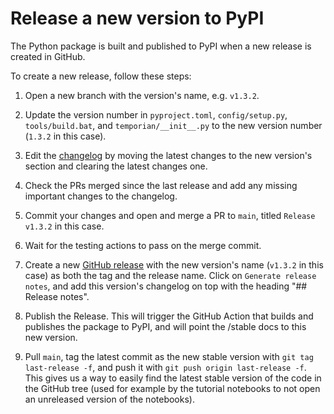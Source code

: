 # Release a new version to PyPI

The Python package is built and published to PyPI when a new release is created in GitHub.

To create a new release, follow these steps:

1. Open a new branch with the version's name, e.g. `v1.3.2`.

2. Update the version number in `pyproject.toml`, `config/setup.py`, `tools/build.bat`, and `temporian/__init__.py` to the new version number (`1.3.2` in this case).

3. Edit the [changelog](../CHANGELOG.md) by moving the latest changes to the new version's section and clearing the latest changes one.

4. Check the PRs merged since the last release and add any missing important changes to the changelog.

5. Commit your changes and open and merge a PR to `main`, titled `Release v1.3.2` in this case.

6. Wait for the testing actions to pass on the merge commit.

7. Create a new [GitHub release](https://docs.github.com/en/repositories/releasing-projects-on-github/managing-releases-in-a-repository#creating-a-release) with the new version's name (`v1.3.2` in this case) as both the tag and the release name. Click on `Generate release notes`, and add this version's changelog on top with the heading "## Release notes".

8. Publish the Release. This will trigger the GitHub Action that builds and publishes the package to PyPI, and will point the /stable docs to this new version.

9. Pull `main`, tag the latest commit as the new stable version with `git tag last-release -f`, and push it with `git push origin last-release -f`. This gives us a way to easily find the latest stable version of the code in the GitHub tree (used for example by the tutorial notebooks to not open an unreleased version of the notebooks).
